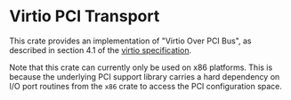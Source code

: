 Virtio PCI Transport
====================

This crate provides an implementation of "Virtio Over PCI Bus", as described in section 4.1 of the
[virtio specification](https://docs.oasis-open.org/virtio/virtio/v1.3/virtio-v1.3.pdf).

Note that this crate can currently only be used on x86 platforms. This is because the underlying PCI
support library carries a hard dependency on I/O port routines from the `x86` crate to access the
PCI configuration space.
